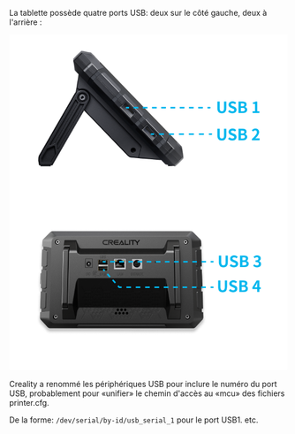 La tablette possède quatre ports USB: deux sur le côté gauche, deux à l'arrière :

![ports USB](../Images/usb_emplacements-SP.png)

Creality a renommé les périphériques USB pour inclure le numéro du port USB, probablement pour «unifier» le chemin d'accès au «mcu» des fichiers printer.cfg.

De la forme:
`/dev/serial/by-id/usb_serial_1` pour le port USB1. etc.
